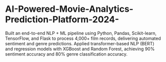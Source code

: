 # AI-Powered-Movie-Analytics-Prediction-Platform-2024-
Built an end-to-end NLP + ML pipeline using Python, Pandas, Scikit-learn, TensorFlow, and Flask to process 4,000+ film records, delivering automated sentiment and genre predictions.
Applied transformer-based NLP (BERT) and regression models with XGBoost and Random Forest, achieving 90% sentiment accuracy and 80% genre classification accuracy.
